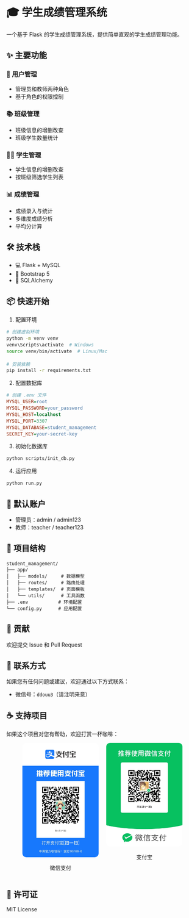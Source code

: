 # 🎓 学生成绩管理系统

一个基于 Flask 的学生成绩管理系统，提供简单直观的学生成绩管理功能。

## ✨ 主要功能

### 👥 用户管理
- 管理员和教师两种角色
- 基于角色的权限控制

### 📚 班级管理
- 班级信息的增删改查
- 班级学生数量统计

### 👨‍🎓 学生管理
- 学生信息的增删改查
- 按班级筛选学生列表

### 📊 成绩管理
- 成绩录入与统计
- 多维度成绩分析
- 平均分计算

## 🛠️ 技术栈

- 💻 Flask + MySQL
- 🎨 Bootstrap 5
- 🔧 SQLAlchemy

## 📦 快速开始

1. 配置环境
```bash
# 创建虚拟环境
python -m venv venv
venv\Scripts\activate  # Windows
source venv/bin/activate  # Linux/Mac

# 安装依赖
pip install -r requirements.txt
```

2. 配置数据库
```ini
# 创建 .env 文件
MYSQL_USER=root
MYSQL_PASSWORD=your_password
MYSQL_HOST=localhost
MYSQL_PORT=3307
MYSQL_DATABASE=student_management
SECRET_KEY=your-secret-key
```

3. 初始化数据库
```bash
python scripts/init_db.py
```

4. 运行应用
```bash
python run.py
```

## 👤 默认账户

- 管理员：admin / admin123
- 教师：teacher / teacher123

## 📁 项目结构

```
student_management/
├── app/
│   ├── models/     # 数据模型
│   ├── routes/     # 路由处理
│   ├── templates/  # 页面模板
│   └── utils/      # 工具函数
├── .env           # 环境配置
└── config.py      # 应用配置
```

## 🤝 贡献

欢迎提交 Issue 和 Pull Request

## 📝 联系方式

如果您有任何问题或建议，欢迎通过以下方式联系：

- 微信号：`ddouu3`（请注明来意）

## ☕ 支持项目

如果这个项目对您有帮助，欢迎打赏一杯咖啡：

<div align="center" style="display: flex; justify-content: center; gap: 20px;">
  <div>
    <img src="docs/images/wechat_pay.jpg" alt="微信支付" width="200" style="border-radius: 10px;"/>
    <p align="center">微信支付</p>
  </div>
  <div>
    <img src="docs/images/alipay.jpg" alt="支付宝" width="200" style="border-radius: 10px;"/>
    <p align="center">支付宝</p>
  </div>
</div>

## 📝 许可证

MIT License